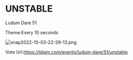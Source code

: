 # UNSTABLE

Ludum Dare 51

Theme:Every 10 seconds

![snap2022-10-03-22-29-13.png](https://static.jam.host/raw/a0b/94/z/50a7b.png)

Vote Url:https://ldjam.com/events/ludum-dare/51/unstable

